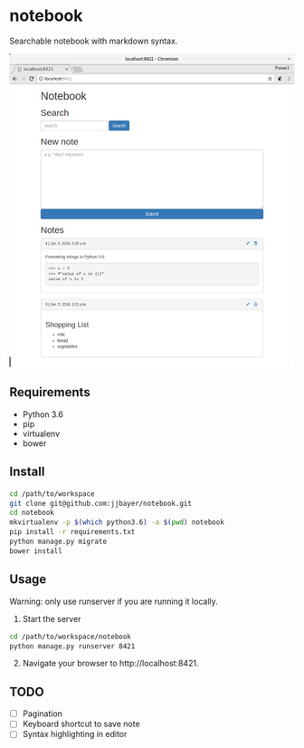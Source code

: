 # notebook

Searchable notebook with markdown syntax.

![Screenshot of notebook](docs/screenshot.png)

## Requirements

* Python 3.6
* pip
* virtualenv
* bower

## Install

```bash
cd /path/to/workspace
git clone git@github.com:jjbayer/notebook.git
cd notebook
mkvirtualenv -p $(which python3.6) -a $(pwd) notebook
pip install -r requirements.txt
python manage.py migrate
bower install
```

## Usage

Warning: only use runserver if you are running it locally.


1. Start the server

```bash
cd /path/to/workspace/notebook
python manage.py runserver 8421
```

2. Navigate your browser to http://localhost:8421.

## TODO

- [ ] Pagination
- [ ] Keyboard shortcut to save note
- [ ] Syntax highlighting in editor
